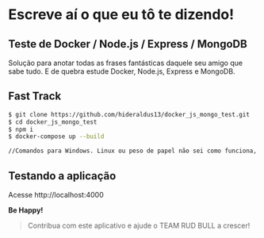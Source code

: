 # Escreve aí o que eu tô te dizendo!
## Teste de Docker / Node.js / Express / MongoDB

Solução para anotar todas as frases fantásticas daquele seu amigo que sabe tudo. 
E de quebra estude Docker, Node.js, Express e MongoDB.

## Fast Track
```bash
$ git clone https://github.com/hideraldus13/docker_js_mongo_test.git
$ cd docker_js_mongo_test
$ npm i
$ docker-compose up --build

//Comandos para Windows. Linux ou peso de papel não sei como funciona, mas é por aí.
```

## Testando a aplicação

Acesse http://localhost:4000


<b> Be Happy! </b>



> Contribua com este aplicativo e ajude o TEAM RUD BULL a crescer!
